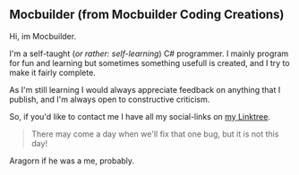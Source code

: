## Mocbuilder (from Mocbuilder Coding Creations)

Hi, im Mocbuilder.

I'm a self-taught (_or rather: self-learning_) C# programmer. I mainly program for fun and learning but sometimes something usefull is created, and I try to make it fairly complete.

As I'm still learning I would always appreciate feedback on anything that I publish, and I'm always open to constructive criticism.

So, if you'd like to contact me I have all my social-links on [my Linktree](https://linktr.ee/mocbuildercodingcreations). 


> There may come a day when we'll fix that one bug, but it is not this day!
<!--Comment to fix markdown-->                         Aragorn if he was a me, probably.
